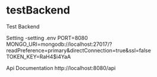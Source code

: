 # testBackend
Test Backend

Setting
-setting .env
PORT=8080
MONGO_URI=mongodb://localhost:27017/?readPreference=primary&directConnection=true&ssl=false
TOKEN_KEY=RaH4$i4YaA

Api Documentation
http://localhost:8080/api
